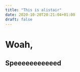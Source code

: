 ```yaml
---
title: "This is alistair"
date: 2020-10-20T20:21:04+01:00
draft: false
---
```

# Woah,

## Speeeeeeeeeeed